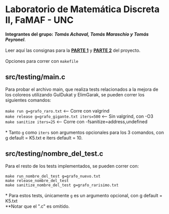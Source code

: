 # Laboratorio de Matemática Discreta II, FaMAF - UNC

**Integrantes del grupo:** ***Tomás Achaval, Tomás Maraschio y Tomás Peyronel***.<br>
<br>
Leer aquí las consignas para la [**PARTE 1**](https://drive.google.com/file/d/1XVsj7g2fQtj75Bb0GrNGQFA4Xgv0AWaF/view) y [**PARTE 2**](https://drive.google.com/file/d/1LqFHJ3Cjc1CfwhlH2i1akRUhH7KTCXQ8/view) del proyecto.<br>
<br>
Opciones para correr con ```makefile```

## src/testing/main.c
Para probar el archivo main, que realiza tests relacionados a la mejora de los coloreos utilizando GulDukat y ElimGarak, se pueden correr los siguientes comandos: <br>
<br>
```make run g=grafo_raro.txt``` <-- Corre con valgrind <br>
```make release g=grafo_gigante.txt iters=500``` <-- Sin valgrind, con -O3 <br>
```make sanitize iters=25``` <-- Corre con -fsanitize=address,undefined <br>
<br>
\* Tanto ```g``` como ```iters``` son argumentos opcionales para los 3 comandos, con g default = K5.txt e iters default = 10.

## src/testing/nombre_del_test.c
Para el resto de los tests implementados, se pueden correr con: <br>
<br>
```make run_nombre_del_test g=grafo_nuevo.txt```<br>
```make release_nombre_del_test```<br>
```make sanitize_nombre_del_test g=grafo_rarisimo.txt```<br>
<br>
\* Para estos tests, únicamente ```g``` es un argumento opcional, con g default = K5.txt<br>
\*\*Notar que el ".c" es omitido.<br>
